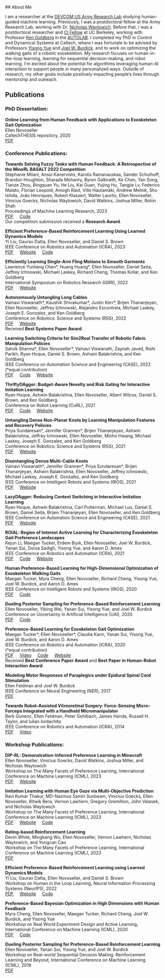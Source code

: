 
<br/>
## About Me

I am a researcher at the [DEVCOM US Army Research Lab](https://www.arl.army.mil/) studying human-guided machine learning. Previously, I was a postdoctoral fellow at the Army Research Lab, working with Dr. [Nicholas Waytowich](https://scholar.google.com/citations?user=leelUAgAAAAJ&hl=en). Before that, I was a postdoctoral researcher and [CI Fellow](https://cifellows2020.org/) at UC Berkeley, working with Professor [Ken Goldberg](https://goldberg.berkeley.edu/) in the [AUTOLAB](http://autolab.berkeley.edu/). I completed my PhD in Control and Dynamical Systems at Caltech, where I was fortunate to be advised by Professors [Yisong Yue](http://yisongyue.com/) and [Joel W. Burdick](http://eas.caltech.edu/people/jburdick), and to work on optimizing the walking gaits of a robotic exoskeleton. My research focuses on human-in-the-loop learning, learning for sequential decision-making, and robot learning. I'm excited about the potential for algorithms leveraging human-AI interaction to support people in many personalized ways. Outside of research, my other goals include positively impacting people’s lives through mentorship and outreach.

<!--robot learning and manipulation and includes work on reinforcement learning, human-in-the-loop learning, and simulation-to-reality transfer. My PhD work centered on human-in-the-loop learning with applications to robotic exoskeleton walking. More broadly, my interests include creating intelligent assistive devices, learning from human feedback, sequential decision-making, and applications of machine learning to robotics and healthcare. Outside of research, my other goals include positively impacting people’s lives through teaching and outreach.-->

<!--I am a postdoctoral researcher and [CI Fellow](https://cifellows2020.org/) at UC Berkeley, working with Professor [Ken Goldberg](https://goldberg.berkeley.edu/) in the [AUTOLAB](http://autolab.berkeley.edu/). Previously, I was a PhD student in Control and Dynamical Systems at Caltech, where I was fortunate to be advised by Professors [Yisong Yue](http://yisongyue.com/) and [Joel W. Burdick](http://eas.caltech.edu/people/jburdick). My research focuses on learning from human feedback, with applications to robot manipulation and human-robot interaction. In addition, my interests include creating intelligent assistive devices, reinforcement learning, sequential decision-making, and applications of machine learning to healthcare. Outside of research, my other goals include positively impacting people’s lives through teaching and outreach.-->

<!--My CV is located [here](Novoseller_Ellen_CV_updated_8_16_2022.pdf).-->

## Publications

### PhD Dissertation:
**Online Learning from Human Feedback with Applications to Exoskeleton Gait Optimization**<br/>
Ellen Novoseller<br/>
CaltechTHESIS repository, 2020<br/>
[PDF](http://thesis.library.caltech.edu/14021/)

<!--### Pre-Prints:
**Policy-Based Bayesian Experimental Design for Non-Differentiable Implicit Models**<br/>
Vincent Lim, Ellen Novoseller, Jeffrey Ichnowski, Huang Huang, and Ken Goldberg<br/>
ArXiv pre-print, 2022<br/>
[PDF](https://arxiv.org/pdf/2203.04272.pdf)-->

### Conference Publications:

**Towards Solving Fuzzy Tasks with Human Feedback: A Retrospective of the MineRL BASALT 2022 Competition**<br/>
Stephanie Milani, Anssi Kanervisto, Karolis Ramanauskas, Sander Schulhoff, Brandon Houghton, Sharada Mohanty, Byron Galbraith, Ke Chen, Yan Song, Tianze Zhou, Bingquan Yu, He Liu, Kai Guan, Yujing Hu, Tangjie Lv, Federico Malato, Florian Leopold, Amogh Raut, Ville Hautamäki, Andrew Melnik, Shu Ishida, João Henriques, Robert Klassert, Walter Laurito, Ellen Novoseller, Vinicius Goecks, Nicholas Waytowich, David Watkins, Joshua Miller, Rohin Shah <br/>
Proceedings of Machine Learning Research, 2023<br/>
[PDF](https://arxiv.org/abs/2303.13512)  &nbsp;&nbsp;&nbsp; [Code](https://github.com/nwayt001/preference-IQL) <br/>
Our competition submission received a **Research Award**.

**Efficient Preference-Based Reinforcement Learning Using Learned Dynamics Models**<br/>
Yi Liu, Gaurav Datta, Ellen Novoseller, and Daniel S. Brown <br/>
IEEE Conference on Robotics and Automation (ICRA), 2023 <br/>
[PDF](https://ieeexplore.ieee.org/document/10161081)  &nbsp;&nbsp;&nbsp; [Website](https://sites.google.com/berkeley.edu/mop-rl)  &nbsp;&nbsp;&nbsp; [Code](https://github.com/yiliu77/MB-TREX)

**Efficiently Learning Single-Arm Fling Motions to Smooth Garments**<br/>
Lawrence Yunliang Chen\*, Huang Huang\*, Ellen Novoseller, Daniel Seita, Jeffrey Ichnowski, Michael Laskey, Richard Cheng, Thomas Kollar, and Ken Goldberg<br/>
International Symposium on Robotics Research (ISRR), 2022<br/>
[PDF](https://arxiv.org/pdf/2206.08921.pdf) &nbsp;&nbsp;&nbsp; [Website](https://sites.google.com/view/single-arm-fling/home)

**Autonomously Untangling Long Cables**<br/>
Vainavi Viswanath\*, Kaushik Shivakumar\*, Justin Kerr\*, Brijen Thananjeyan, Ellen Novoseller, Jeffrey Ichnowski, Alejandro Escontrela, Michael Laskey, Joseph E. Gonzalez, and Ken Goldberg<br/>
Conference on Robotics: Science and Systems (RSS), 2022<br/>
[PDF](http://www.roboticsproceedings.org/rss18/p034.pdf) &nbsp;&nbsp;&nbsp; [Website](https://sites.google.com/view/rss-2022-untangling/home) <br/>
Received **Best Systems Paper Award**.

**Learning Switching Criteria for Sim2Real Transfer of Robotic Fabric Manipulation Policies**<br/>
Satvik Sharma\*, Ellen Novoseller\*, Vainavi Viswanath, Zaynah Javed, Rishi Parikh, Ryan Hoque, Daniel S. Brown, Ashwin Balakrishna, and Ken Goldberg<br/>
IEEE Conference on Automation Science and Engineering (CASE), 2022<br/>
(*equal contribution)<br/>
[PDF](https://arxiv.org/pdf/2207.00911.pdf)  &nbsp;&nbsp;&nbsp; [Code](https://github.com/ernovoseller/BC_switching_criteria)  &nbsp;&nbsp;&nbsp; [Website](https://sites.google.com/view/learning-switching-criteria)

**ThriftyDAgger: Budget-Aware Novelty and Risk Gating for Interactive Imitation Learning**<br/>
Ryan Hoque, Ashwin Balakrishna, Ellen Novoseller, Albert Wilcox, Daniel S. Brown, and Ken Goldberg<br/>
Conference on Robot Learning (CoRL), 2021<br/>
[PDF](https://arxiv.org/pdf/2109.08273.pdf)  &nbsp;&nbsp;&nbsp; [Code](https://github.com/ryanhoque/thriftydagger)   &nbsp;&nbsp;&nbsp; [Website](https://sites.google.com/view/thrifty-dagger/home)

**Untangling Dense Non-Planar Knots by Learning Manipulation Features and Recovery Policies**<br/>
Priya Sundaresan\*, Jennifer Grannen\*, Brijen Thananjeyan, Ashwin Balakrishna, Jeffrey Ichnowski, Ellen Novoseller, Minho Hwang, Michael Laskey, Joseph E. Gonzalez, and Ken Goldberg<br/>
Conference on Robotics: Science and Systems (RSS), 2021<br/>
[PDF](https://arxiv.org/abs/2107.08942) &nbsp;&nbsp;&nbsp; [Website](https://sites.google.com/berkeley.edu/non-planar-untangling)

**Disentangling Dense Multi-Cable Knots**<br/>
Vainavi Viswanath\*, Jennifer Grannen\*, Priya Sundaresan\*, Brijen Thananjeyan, Ashwin Balakrishna, Ellen Novoseller, Jeffrey Ichnowski, Michael Laskey, Joseph E. Gonzalez, and Ken Goldberg<br/>
IEEE Conference on Intelligent Robots and Systems (IROS), 2021<br/>
[PDF](https://arxiv.org/abs/2106.02252) &nbsp;&nbsp;&nbsp; [Website](https://sites.google.com/view/multi-cable-disentangling)

**LazyDAgger: Reducing Context Switching in Interactive Imitation Learning**<br/>
Ryan Hoque, Ashwin Balakrishna, Carl Putterman, Michael Luo, Daniel S. Brown, Daniel Seita, Brijen Thananjeyan, Ellen Novoseller, and Ken Goldberg<br/>
IEEE Conference on Automation Science and Engineering (CASE), 2021<br/>
[PDF](https://arxiv.org/abs/2104.00053) &nbsp;&nbsp;&nbsp; [Website](https://sites.google.com/view/lazydagger/home)

**ROIAL: Region of Interest Active Learning for Characterizing Exoskeleton Gait Preference Landscapes**<br/>
Kejun Li, Maegan Tucker, Erdem Bıyık, Ellen Novoseller, Joel W. Burdick, Yanan Sui, Dorsa Sadigh, Yisong Yue, and Aaron D. Ames<br/>
IEEE Conference on Robotics and Automation (ICRA), 2021<br/>
[PDF](https://arxiv.org/abs/2011.04812)  &nbsp;&nbsp;&nbsp; [Code](https://github.com/kli58/ROIAL) &nbsp;&nbsp;&nbsp; [Website](https://sites.google.com/view/roial-icra2021/home)

**Human Preference-Based Learning for High-Dimensional Optimization of Exoskeleton Walking Gaits**<br/>
Maegan Tucker, Myra Cheng, Ellen Novoseller, Richard Cheng, Yisong Yue, Joel W. Burdick, and Aaron D. Ames<br/>
IEEE Conference on Intelligent Robots and Systems (IROS), 2020<br/>
[PDF](https://arxiv.org/abs/2003.06495)  &nbsp;&nbsp;&nbsp; [Code](https://github.com/myracheng/linecospar)

**Dueling Posterior Sampling for Preference-Based Reinforcement Learning**<br/>
Ellen Novoseller, Yibing Wei, Yanan Sui, Yisong Yue, and Joel W. Burdick<br/>
Conference on Uncertainty in Artificial Intelligence (UAI), 2020<br/>
[PDF](https://arxiv.org/abs/1908.01289)  &nbsp;&nbsp;&nbsp; [Code](https://github.com/ernovoseller/DuelingPosteriorSampling)

**Preference-Based Learning for Exoskeleton Gait Optimization**<br/>
Maegan Tucker\*, Ellen Novoseller\*, Claudia Kann, Yanan Sui, Yisong Yue, Joel W. Burdick, and Aaron D. Ames<br/>
IEEE Conference on Robotics and Automation (ICRA), 2020<br/>
(*equal contribution)<br/>
[PDF](https://arxiv.org/abs/1909.12316) &nbsp;&nbsp;&nbsp; [Video](https://www.youtube.com/watch?v=-27sHXsvONE) &nbsp;&nbsp;&nbsp; [Code](https://github.com/ernovoseller/CoSpar) &nbsp;&nbsp;&nbsp; [Website](https://sites.google.com/view/cospar/) <br/>
Received **Best Conference Paper Award** and **Best Paper in Human-Robot Interaction Award**.

**Modeling Motor Responses of Paraplegics under Epidural Spinal Cord Stimulation**<br/>
Ellen Feldman and Joel W. Burdick<br/>
IEEE Conference on Neural Engineering (NER), 2017<br/>
[PDF](https://ieeexplore.ieee.org/document/8008363)

**Towards Robot-Assisted Vitreoretinal Surgery: Force-Sensing Micro-Forceps Integrated with a Handheld Micromanipulator**<br/>
Berk Gonenc, Ellen Feldman, Peter Gehlbach, James Handa, Russell H. Taylor, and Iulian Iordachita<br/>
IEEE Conference on Robotics and Automation (ICRA), 2014<br/>
[PDF](https://ieeexplore.ieee.org/document/6907035) &nbsp;&nbsp;&nbsp; [Video](https://ieeexplore.ieee.org/document/6907035/media#media)

### Workshop Publications:

**DIP-RL: Demonstration-Inferred Preference Learning in Minecraft**<br/>
Ellen Novoseller, Vinicius Goecks, David Watkins, Joshua Miller, and Nicholas Waytowich <br/>
Workshop on The Many Facets of Preference Learning, International Conference on Machine Learning (ICML), 2023<br/>
[PDF](https://arxiv.org/abs/2307.12158)  &nbsp;&nbsp;&nbsp; [Website](https://sites.google.com/view/dip-rl)

**Imitation Learning with Human Eye Gaze via Multi-Objective Prediction**<br/>
Ravi Kumar Thakur, MD-Nazmus Samin Sunbeam, Vinicius Goecks, Ellen Novoseller, Ritwik Bera, Vernon Lawhern, Gregory Gremillion, John Valasek, and Nicholas Waytowich <br/>
Workshop on The Many Facets of Preference Learning, International Conference on Machine Learning (ICML), 2023<br/>
[PDF](https://arxiv.org/abs/2102.13008)  &nbsp;&nbsp;&nbsp; [Website](https://sites.google.com/view/gaze-regularized-il/)  &nbsp;&nbsp;&nbsp; [Code](https://github.com/ravikt/gril)

**Rating-based Reinforcement Learning**<br/>
Devin White, Mingkang Wu, Ellen Novoseller, Vernon Lawhern, Nicholas Waytowich, and Yongcan Cao <br/>
Workshop on The Many Facets of Preference Learning, International Conference on Machine Learning (ICML), 2023<br/>
[PDF](https://arxiv.org/abs/2307.16348)

**Efficient Preference-Based Reinforcement Learning using Learned Dynamics Models**<br/>
Yi Liu, Gaurav Datta, Ellen Novoseller, and Daniel S. Brown <br/>
Workshop on Human in the Loop Learning, Neural Information Processing Systems (NeurIPS), 2022<br/>
[PDF](https://arxiv.org/pdf/2301.04741.pdf)  &nbsp;&nbsp;&nbsp; [Website](https://sites.google.com/berkeley.edu/mop-rl)  &nbsp;&nbsp;&nbsp; [Code](https://github.com/yiliu77/MB-TREX)

**Preference-Based Bayesian Optimization in High Dimensions with Human Feedback**<br/>
Myra Cheng, Ellen Novoseller, Maegan Tucker, Richard Cheng, Joel W. Burdick, and Yisong Yue<br/>
Workshop on Real World Experiment Design and Active Learning, International Conference on Machine Learning (ICML), 2020<br/>
[PDF](https://realworldml.github.io/files/cr/17_RealML_workshop_2020_LineCoSpar.pdf)  &nbsp;&nbsp;&nbsp; [Code](https://github.com/myracheng/linecospar)

**Dueling Posterior Sampling for Preference-Based Reinforcement Learning**<br/>
Ellen Novoseller, Yanan Sui, Yisong Yue, and Joel W. Burdick<br/>
Workshop on Real-world Sequential Decision Making: Reinforcement Learning and Beyond, International Conference on Machine Learning (ICML), 2019<br/>
[PDF](https://realworld-sdm.github.io/paper/47.pdf)

